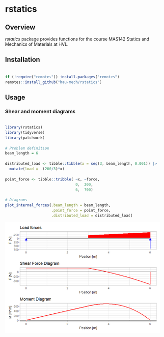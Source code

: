 
# rstatics

## Overview

*rstatics* package provides functions for the course MAS142 Statics and
Mechanics of Materials at HVL.

## Installation

``` r

if (!require("remotes")) install.packages("remotes")
remotes::install_github("hau-mech/rstatics")
```

## Usage

### Shear and moment diagrams

``` r

library(rstatics)
library(tidyverse)
library(patchwork)

# Problem definition
beam_length = 6

distributed_load <- tibble::tibble(x = seq(3, beam_length, 0.001)) |>
  mutate(load = -(200/3)*x)

point_force <- tibble::tribble( ~x, ~force,
                                0,  200,
                                6,  700)

# Diagrams
plot_internal_forces(.beam_length = beam_length,
                     .point_force = point_force,
                     .distributed_load = distributed_load)
```

![](man/figures/README-unnamed-chunk-3-1.png)

